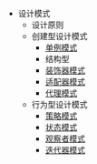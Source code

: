 * 设计模式
	* 设计原则
	* 创建型设计模式
		* [单例模式](/design-pattern/单例模式/)
		* 结构型
		* [装饰器模式](/design-pattern/装饰器模式/)
		* [适配器模式](/design-pattern/适配器模式/)
		* [代理模式](/design-pattern/代理模式/)
	* 行为型设计模式
		* [策略模式](/design-pattern/策略模式/)  
		* [状态模式](/design-pattern/状态模式/)  
		* [观察者模式](/design-pattern/观察者模式/)  
		* [迭代器模式](/design-pattern/迭代器模式/) 